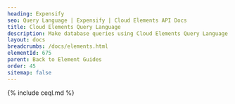 ```yaml
---
heading: Expensify
seo: Query Language | Expensify | Cloud Elements API Docs
title: Cloud Elements Query Language
description: Make database queries using Cloud Elements Query Language.
layout: docs
breadcrumbs: /docs/elements.html
elementId: 675
parent: Back to Element Guides
order: 45
sitemap: false
---
```


{% include ceql.md %}
